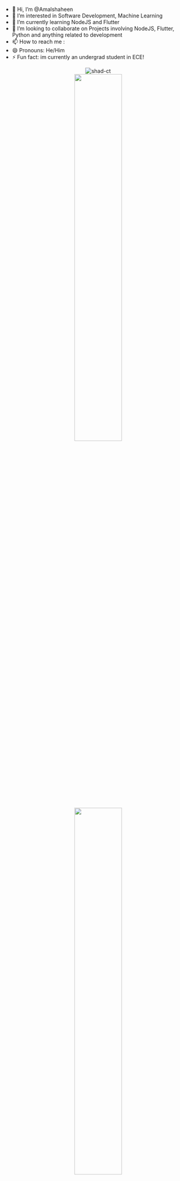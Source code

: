 - 👋 Hi, I’m @Amalshaheen
- 👀 I’m interested in Software Development, Machine Learning
- 🌱 I’m currently learning NodeJS and Flutter
- 💞️ I’m looking to collaborate on Projects involving NodeJS, Flutter, Python and anything related to development
- 📫 How to reach me : 
- 😄 Pronouns: He/Him
- ⚡ Fun fact: im currently an undergrad student in ECE!


<p align="center">
    <img src="https://komarev.com/ghpvc/?username=Amalshaheen&label=Total%20Visitors%20:%20&color=orange&style=flat" alt="shad-ct"/>
    <br>
  <img height="50%" width="auto" src ="https://github-readme-stats.vercel.app/api?username=Amalshaheen&show_icons=true&count_private=true&theme=darcula&hide_border=true&hide=issues,contribs&bg_color=00000000">

  <img height="50%" width="auto" src ="https://github-readme-stats.vercel.app/api/top-langs/?username=Amalshaheen&layout=compact&hide_border=true&theme=darcula&bg_color=00000000&langs_count=6&hide=jupyter%20notebook,tex,css,php&exclude_repo=Pacman-AI">  
  <br>
<img src="https://user-images.githubusercontent.com/74038190/212284100-561aa473-3905-4a80-b561-0d28506553ee.gif" width="700">
<br><br>

  <img src ="https://github-readme-streak-stats.herokuapp.com?user=Amalshaheen&theme=darcula&hide_border=true&background=FFFFFF00">

</p>